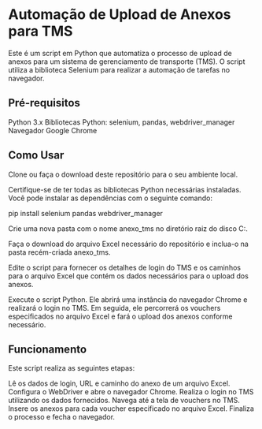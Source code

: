 # Automação de Upload de Anexos para TMS

Este é um script em Python que automatiza o processo de upload de anexos para um sistema de gerenciamento de transporte (TMS). O script utiliza a biblioteca Selenium para realizar a automação de tarefas no navegador.

## Pré-requisitos

Python 3.x
Bibliotecas Python: 
selenium, pandas, webdriver_manager
Navegador Google Chrome

## Como Usar

Clone ou faça o download deste repositório para o seu ambiente local.

Certifique-se de ter todas as bibliotecas Python necessárias instaladas. Você pode instalar as dependências com o seguinte comando:

pip install selenium pandas webdriver_manager

Crie uma nova pasta com o nome anexo_tms no diretório raiz do disco C:.

Faça o download do arquivo Excel necessário do repositório e inclua-o na pasta recém-criada anexo_tms.

Edite o script para fornecer os detalhes de login do TMS e os caminhos para o arquivo Excel que contém os dados necessários para o upload dos anexos.

Execute o script Python. Ele abrirá uma instância do navegador Chrome e realizará o login no TMS. Em seguida, ele percorrerá os vouchers especificados no arquivo Excel e fará o upload dos anexos conforme necessário.

## Funcionamento

Este script realiza as seguintes etapas:

Lê os dados de login, URL e caminho do anexo de um arquivo Excel.
Configura o WebDriver e abre o navegador Chrome.
Realiza o login no TMS utilizando os dados fornecidos.
Navega até a tela de vouchers no TMS.
Insere os anexos para cada voucher especificado no arquivo Excel.
Finaliza o processo e fecha o navegador.

